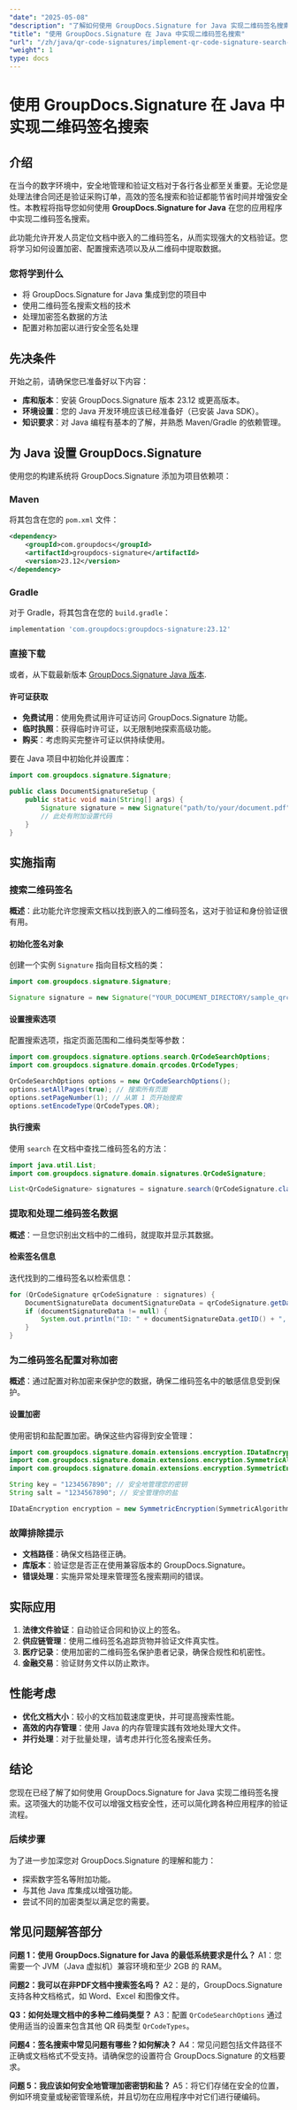 ```yaml
---
"date": "2025-05-08"
"description": "了解如何使用 GroupDocs.Signature for Java 实现二维码签名搜索。通过简单易懂的教程安全地管理文档签名。"
"title": "使用 GroupDocs.Signature 在 Java 中实现二维码签名搜索"
"url": "/zh/java/qr-code-signatures/implement-qr-code-signature-search-java-groupdocs/"
"weight": 1
type: docs
---
```

# 使用 GroupDocs.Signature 在 Java 中实现二维码签名搜索

## 介绍
在当今的数字环境中，安全地管理和验证文档对于各行各业都至关重要。无论您是处理法律合同还是验证采购订单，高效的签名搜索和验证都能节省时间并增强安全性。本教程将指导您如何使用 **GroupDocs.Signature for Java** 在您的应用程序中实现二维码签名搜索。

此功能允许开发人员定位文档中嵌入的二维码签名，从而实现强大的文档验证。您将学习如何设置加密、配置搜索选项以及从二维码中提取数据。

### 您将学到什么
- 将 GroupDocs.Signature for Java 集成到您的项目中
- 使用二维码签名搜索文档的技术
- 处理加密签名数据的方法
- 配置对称加密以进行安全签名处理

## 先决条件
开始之前，请确保您已准备好以下内容：
- **库和版本**：安装 GroupDocs.Signature 版本 23.12 或更高版本。
- **环境设置**：您的 Java 开发环境应该已经准备好（已安装 Java SDK）。
- **知识要求**：对 Java 编程有基本的了解，并熟悉 Maven/Gradle 的依赖管理。

## 为 Java 设置 GroupDocs.Signature
使用您的构建系统将 GroupDocs.Signature 添加为项目依赖项：

### Maven
将其包含在您的 `pom.xml` 文件：

```xml
<dependency>
    <groupId>com.groupdocs</groupId>
    <artifactId>groupdocs-signature</artifactId>
    <version>23.12</version>
</dependency>
```

### Gradle
对于 Gradle，将其包含在您的 `build.gradle`：

```gradle
implementation 'com.groupdocs:groupdocs-signature:23.12'
```

### 直接下载
或者，从下载最新版本 [GroupDocs.Signature Java 版本](https://releases。groupdocs.com/signature/java/).

#### 许可证获取
- **免费试用**：使用免费试用许可证访问 GroupDocs.Signature 功能。
- **临时执照**：获得临时许可证，以无限制地探索高级功能。
- **购买**：考虑购买完整许可证以供持续使用。

要在 Java 项目中初始化并设置库：

```java
import com.groupdocs.signature.Signature;

public class DocumentSignatureSetup {
    public static void main(String[] args) {
        Signature signature = new Signature("path/to/your/document.pdf");
        // 此处有附加设置代码
    }
}
```

## 实施指南

### 搜索二维码签名
**概述**：此功能允许您搜索文档以找到嵌入的二维码签名，这对于验证和身份验证很有用。

#### 初始化签名对象
创建一个实例 `Signature` 指向目标文档的类：

```java
import com.groupdocs.signature.Signature;

Signature signature = new Signature("YOUR_DOCUMENT_DIRECTORY/sample_qrcode_encrypted.pdf");
```

#### 设置搜索选项
配置搜索选项，指定页面范围和二维码类型等参数：

```java
import com.groupdocs.signature.options.search.QrCodeSearchOptions;
import com.groupdocs.signature.domain.qrcodes.QrCodeTypes;

QrCodeSearchOptions options = new QrCodeSearchOptions();
options.setAllPages(true); // 搜索所有页面
options.setPageNumber(1); // 从第 1 页开始搜索
options.setEncodeType(QrCodeTypes.QR);
```

#### 执行搜索
使用 `search` 在文档中查找二维码签名的方法：

```java
import java.util.List;
import com.groupdocs.signature.domain.signatures.QrCodeSignature;

List<QrCodeSignature> signatures = signature.search(QrCodeSignature.class, options);
```

### 提取和处理二维码签名数据
**概述**：一旦您识别出文档中的二维码，就提取并显示其数据。

#### 检索签名信息
迭代找到的二维码签名以检索信息：

```java
for (QrCodeSignature qrCodeSignature : signatures) {
    DocumentSignatureData documentSignatureData = qrCodeSignature.getData(DocumentSignatureData.class);
    if (documentSignatureData != null) {
        System.out.println("ID: " + documentSignatureData.getID() + ", Author: " + documentSignatureData.getAuthor());
    }
}
```

### 为二维码签名配置对称加密
**概述**：通过配置对称加密来保护您的数据，确保二维码签名中的敏感信息受到保护。

#### 设置加密
使用密钥和盐配置加密。确保这些内容得到安全管理：

```java
import com.groupdocs.signature.domain.extensions.encryption.IDataEncryption;
import com.groupdocs.signature.domain.extensions.encryption.SymmetricAlgorithmType;
import com.groupdocs.signature.domain.extensions.encryption.SymmetricEncryption;

String key = "1234567890"; // 安全地管理您的密钥
String salt = "1234567890"; // 安全管理你的盐

IDataEncryption encryption = new SymmetricEncryption(SymmetricAlgorithmType.Rijndael, key, salt);
```

### 故障排除提示
- **文档路径**：确保文档路径正确。
- **库版本**：验证您是否正在使用兼容版本的 GroupDocs.Signature。
- **错误处理**：实施异常处理来管理签名搜索期间的错误。

## 实际应用
1. **法律文件验证**：自动验证合同和协议上的签名。
2. **供应链管理**：使用二维码签名追踪货物并验证文件真实性。
3. **医疗记录**：使用加密的二维码签名保护患者记录，确保合规性和机密性。
4. **金融交易**：验证财务文件以防止欺诈。

## 性能考虑
- **优化文档大小**：较小的文档加载速度更快，并可提高搜索性能。
- **高效的内存管理**：使用 Java 的内存管理实践有效地处理大文件。
- **并行处理**：对于批量处理，请考虑并行化签名搜索任务。

## 结论
您现在已经了解了如何使用 GroupDocs.Signature for Java 实现二维码签名搜索。这项强大的功能不仅可以增强文档安全性，还可以简化跨各种应用程序的验证流程。

### 后续步骤
为了进一步加深您对 GroupDocs.Signature 的理解和能力：
- 探索数字签名等附加功能。
- 与其他 Java 库集成以增强功能。
- 尝试不同的加密类型以满足您的需要。

## 常见问题解答部分
**问题 1：使用 GroupDocs.Signature for Java 的最低系统要求是什么？**
A1：您需要一个 JVM（Java 虚拟机）兼容环境和至少 2GB 的 RAM。

**问题2：我可以在非PDF文档中搜索签名吗？**
A2：是的，GroupDocs.Signature 支持各种文档格式，如 Word、Excel 和图像文件。

**Q3：如何处理文档中的多种二维码类型？**
A3：配置 `QrCodeSearchOptions` 通过使用适当的设置来包含其他 QR 码类型 `QrCodeTypes`。

**问题4：签名搜索中常见问题有哪些？如何解决？**
A4：常见问题包括文件路径不正确或文档格式不受支持。请确保您的设置符合 GroupDocs.Signature 的文档要求。

**问题 5：我应该如何安全地管理加密密钥和盐？**
A5：将它们存储在安全的位置，例如环境变量或秘密管理系统，并且切勿在应用程序中对它们进行硬编码。